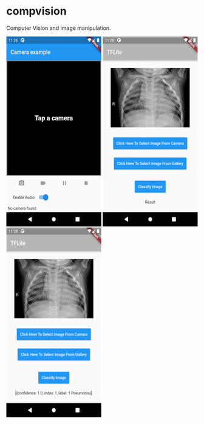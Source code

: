 # compvision

Computer Vision and image manipulation.

<img src=screen01.png width="250" height="500"/>
<img src=screen02.png width="250" height="500"/>
<img src=screen03.png width="250" height="500"/>
